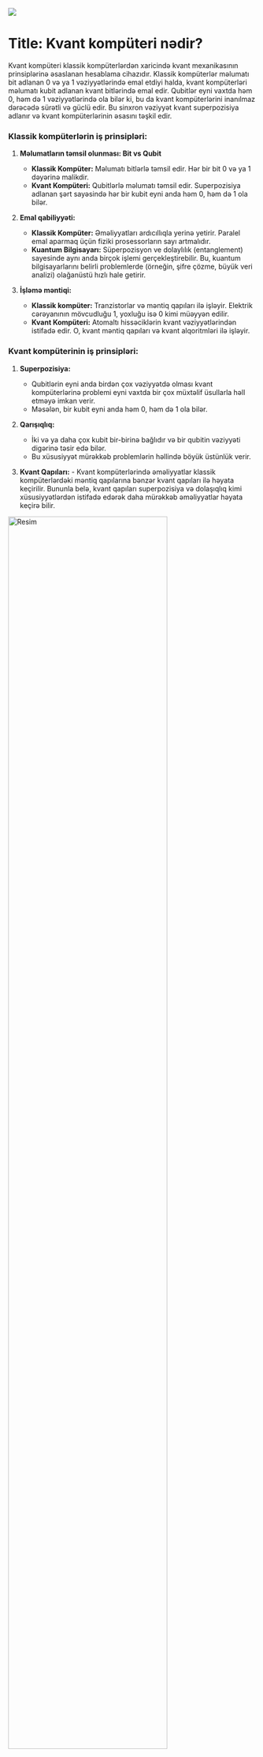 ![](https://i.imgur.com/47M71ch.png)

# Title: Kvant kompüteri nədir?

Kvant kompüteri klassik kompüterlərdən xaricində kvant mexanikasının prinsiplərinə əsaslanan hesablama cihazıdır. Klassik kompüterlər məlumatı bit adlanan 0 və ya 1 vəziyyətlərində emal etdiyi halda, kvant kompüterləri məlumatı kubit adlanan kvant bitlərində emal edir. Qubitlər eyni vaxtda həm 0, həm də 1 vəziyyətlərində ola bilər ki, bu da kvant kompüterlərini inanılmaz dərəcədə sürətli və güclü edir. Bu sinxron vəziyyət kvant superpozisiya adlanır və kvant kompüterlərinin əsasını təşkil edir.

### Klassik kompüterlərin iş prinsipləri:

1. **Məlumatların təmsil olunması: Bit vs Qubit**
    - **Klassik Kompüter:** Məlumatı bitlərlə təmsil edir. Hər bir bit 0 və ya 1 dəyərinə malikdir.
    - **Kvant Kompüteri:** Qubitlərlə məlumatı təmsil edir. Superpozisiya adlanan şərt sayəsində hər bir kubit eyni anda həm 0, həm də 1 ola bilər.
  
2. **Emal qabiliyyəti:**
   - **Klassik Kompüter:** Əməliyyatları ardıcıllıqla yerinə yetirir. Paralel emal aparmaq üçün fiziki prosessorların sayı artmalıdır. 
   - **Kuantum Bilgisayarı:** Süperpozisyon ve dolaylılık (entanglement) sayesinde aynı anda birçok işlemi gerçekleştirebilir. Bu, kuantum bilgisayarlarını belirli problemlerde (örneğin, şifre çözme, büyük veri analizi) olağanüstü hızlı hale getirir.

3. **İşləmə məntiqi:**
   - **Klassik kompüter:** Tranzistorlar və məntiq qapıları ilə işləyir. Elektrik cərəyanının mövcudluğu 1, yoxluğu isə 0 kimi müəyyən edilir.
   - **Kvant Kompüteri:** Atomaltı hissəciklərin kvant vəziyyətlərindən istifadə edir. O, kvant məntiq qapıları və kvant alqoritmləri ilə işləyir.

### Kvant kompüterinin iş prinsipləri:

1. **Superpozisiya:**
    - Qubitlərin eyni anda birdən çox vəziyyətdə olması kvant kompüterlərinə problemi eyni vaxtda bir çox müxtəlif üsullarla həll etməyə imkan verir.
    - Məsələn, bir kubit eyni anda həm 0, həm də 1 ola bilər.
    
2. **Qarışıqlıq:**
    - İki və ya daha çox kubit bir-birinə bağlıdır və bir qubitin vəziyyəti digərinə təsir edə bilər.
    - Bu xüsusiyyət mürəkkəb problemlərin həllində böyük üstünlük verir.

3. **Kvant Qapıları:**
       - Kvant kompüterlərində əməliyyatlar klassik kompüterlərdəki məntiq qapılarına bənzər kvant qapıları ilə həyata keçirilir. Bununla belə, kvant qapıları superpozisiya və dolaşıqlıq kimi xüsusiyyətlərdən istifadə edərək daha mürəkkəb əməliyyatlar həyata keçirə bilir.

<img src="https://i.imgur.com/zqCQeV3.png" alt="Resim" width="80%"/>

### Klassik və Kvant Kompüterlərin İstifadə Sahələri:

- **Klassik Kompüter İstifadə Sahələri:**
1. Gündəlik tapşırıqlar (ofis proqramları, internet istifadəsi)
2. Oyunlar
3. Qrafik və video emal

- **Kvant Kompüter İstifadə Sahələri:**
1. Dərman inkişafı (molekulyar simulyasiyalar)
2. Süni intellekt və maşın öyrənməsi
3. Şifrələmə və kibertəhlükəsizlik
4. Maliyyə təhlili və optimallaşdırma
5. Astrofizika və kainat simulyasiyaları

### Nəticə:

Kvant kompüterləri klassik kompüterlərlə müqayisədə çox fərqli hesablama paradiqması təklif edir. Kvant mexanikasının prinsiplərinə əsaslanan bu qurğular superpozisiya və dolaşıqlıq kimi xüsusiyyətləri olan müəyyən problemlərin həllində qeyri-adi potensiala malikdir. Lakin bu texnologiyanın inkişafı üçün qeyri-sabitlik və infrastruktur tələbləri kimi çətinlikləri aradan qaldırmaq lazımdır.

Kvant kompüterləri klassik kompüterləri tamamilə əvəz etməsə də, mürəkkəb məsələlərin həllində tamamlayıcı rol oynayacaq. Dərman inkişafı, süni intellekt, şifrələmə və maliyyə analizi kimi sahələrdə inqilab edəcəyi gözlənilən bu texnologiya elm və texnologiya dünyasında yeni bir dövrün qapısını açır.

Bu kontekstdə kvant kompüterlərinin effektiv istifadəsi həm proqram təminatı, həm də aparat sahəsindəki irəliləyişlərdən asılıdır. Kvant texnologiyası gündəlik həyatımızda öz yerini tutduqca gələcək daha sürətli və səmərəli hesablamalar dünyasına doğru irəliləyəcək.

[**_by knvmrt_**](https://github.com/knvmrt)